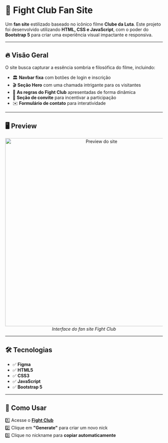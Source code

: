 # 🥊 Fight Club Fan Site  
Um **fan site** estilizado baseado no icônico filme **Clube da Luta**. Este projeto foi desenvolvido utilizando **HTML, CSS e JavaScript**, com o poder do **Bootstrap 5** para criar uma experiência visual impactante e responsiva.  

---

## 🔥 Visão Geral  
O site busca capturar a essência sombria e filosófica do filme, incluindo:  

- 🏛️ **Navbar fixa** com botões de login e inscrição  
- 🎬 **Seção Hero** com uma chamada intrigante para os visitantes  
- 📜 **As regras do Fight Club** apresentadas de forma dinâmica  
- 👊 **Seção de convite** para incentivar a participação  
- ✉️ **Formulário de contato** para interatividade  

---

## 🖥️ Preview  
<div align="center">
  <img src="[https://i.ibb.co/M3y8tkn/imagem-2025-02-03-095529284.png](https://i.ibb.co/M3y8tkn/imagem-2025-02-03-095529284.png)" alt="Preview do site" width="600">
  <br>
  <em>Interface do fan site Fight Club</em>
</div>  

---

## 🛠️ Tecnologias  
- ✅ **Figma**  
- ✅ **HTML5**  
- ✅ **CSS3**  
- ✅ **JavaScript**  
- ✅ **Bootstrap 5**  

---

## 🚀 Como Usar  
1️⃣ Acesse o **[Fight Club]((https://iridescent-cascaron-200920.netlify.app))**  
2️⃣ Clique em **"Generate"** para criar um novo nick  
3️⃣ Clique no nickname para **copiar automaticamente**  
